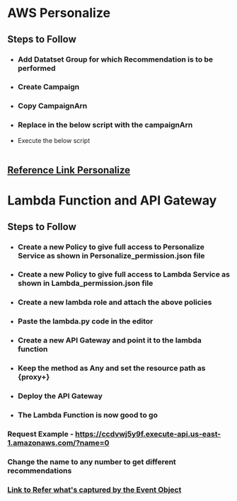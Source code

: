 # AWS Personalize

## Steps to Follow

- ### Add Datatset Group for which Recommendation is to be performed
- ### Create Campaign
- ### Copy CampaignArn
- ### Replace <campaignArn> in the below script with the campaignArn

- Execute the below script
  <br><br>

## [Reference Link Personalize](https://towardsdatascience.com/build-a-recommender-system-in-less-than-an-hour-using-amazon-personalize-68bee9931c60)

# Lambda Function and API Gateway

## Steps to Follow

- ### Create a new Policy to give full access to Personalize Service as shown in Personalize_permission.json file
- ### Create a new Policy to give full access to Lambda Service as shown in Lambda_permission.json file
- ### Create a new lambda role and attach the above policies
- ### Paste the lambda.py code in the editor
- ### Create a new API Gateway and point it to the lambda function
- ### Keep the method as Any and set the resource path as {proxy+}
- ### Deploy the API Gateway
- ### The Lambda Function is now good to go

### Request Example - https://ccdvwj5y9f.execute-api.us-east-1.amazonaws.com/?name=0

### Change the name to any number to get different recommendations

### [Link to Refer what's captured by the Event Object](https://docs.aws.amazon.com/apigateway/latest/developerguide/http-api-develop-integrations-lambda.html)
